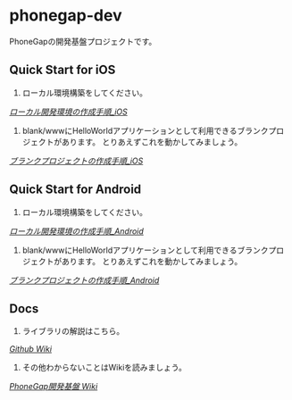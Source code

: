 phonegap-dev
============================

PhoneGapの開発基盤プロジェクトです。

Quick Start for iOS
--------------------

1. ローカル環境構築をしてください。
  
  *[ローカル開発環境の作成手順_iOS](https://flt.backlog.jp/wiki/219TECPTL/%E3%83%AD%E3%83%BC%E3%82%AB%E3%83%AB%E9%96%8B%E7%99%BA%E7%92%B0%E5%A2%83%E3%81%AE%E4%BD%9C%E6%88%90%E6%89%8B%E9%A0%86_iOS)*

1. blank/wwwにHelloWorldアプリケーションとして利用できるブランクプロジェクトがあります。
とりあえずこれを動かしてみましょう。

  *[ブランクプロジェクトの作成手順_iOS](https://flt.backlog.jp/wiki/219TECPTL/%E3%83%96%E3%83%A9%E3%83%B3%E3%82%AF%E3%83%97%E3%83%AD%E3%82%B8%E3%82%A7%E3%82%AF%E3%83%88%E3%81%AE%E4%BD%9C%E6%88%90%E6%89%8B%E9%A0%86_iOS)*

Quick Start for Android
--------------------

1. ローカル環境構築をしてください。
  
  *[ローカル開発環境の作成手順_Android](https://flt.backlog.jp/wiki/219TECPTL/%E3%83%AD%E3%83%BC%E3%82%AB%E3%83%AB%E9%96%8B%E7%99%BA%E7%92%B0%E5%A2%83%E3%81%AE%E4%BD%9C%E6%88%90%E6%89%8B%E9%A0%86_Android)*

1. blank/wwwにHelloWorldアプリケーションとして利用できるブランクプロジェクトがあります。
とりあえずこれを動かしてみましょう。

  *[ブランクプロジェクトの作成手順_Android](https://flt.backlog.jp/wiki/219TECPTL/%E3%83%96%E3%83%A9%E3%83%B3%E3%82%AF%E3%83%97%E3%83%AD%E3%82%B8%E3%82%A7%E3%82%AF%E3%83%88%E3%81%AE%E4%BD%9C%E6%88%90%E6%89%8B%E9%A0%86_Android)*

Docs
--------------------

1. ライブラリの解説はこちら。

  *[Github Wiki](https://github.com/FLECT-DEV-TEAM/phonegap-dev/wiki)*

1. その他わからないことはWikiを読みましょう。

  *[PhoneGap開発基盤 Wiki](https://flt.backlog.jp/wiki/219TECPTL/PhoneGap%E9%96%8B%E7%99%BA%E5%9F%BA%E7%9B%A4)*
